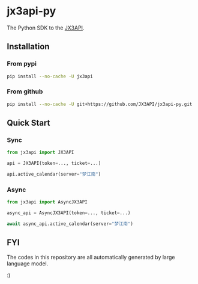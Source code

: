 # jx3api-py
The Python SDK to the [JX3API](https://www.jx3api.com).

## Installation

### From pypi
```bash
pip install --no-cache -U jx3api
```

### From github
```bash
pip install --no-cache -U git+https://github.com/JX3API/jx3api-py.git
```

## Quick Start

### Sync
```python
from jx3api import JX3API

api = JX3API(token=..., ticket=...)

api.active_calendar(server="梦江南")
```

### Async
```python
from jx3api import AsyncJX3API

async_api = AsyncJX3API(token=..., ticket=...)

await async_api.active_calendar(server="梦江南")
```

## FYI
The codes in this repository are all automatically generated by large language model.

:)
